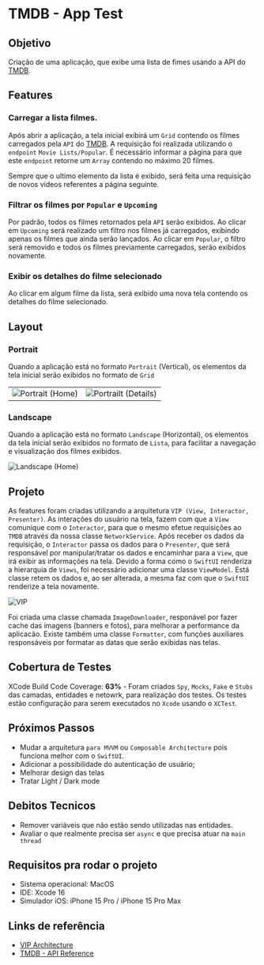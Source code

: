 # TMDB - App Test

## Objetivo
Criação de uma aplicação, que exibe uma lista de fimes usando a API do [TMDB]().

## Features
### Carregar a lista filmes.
Após abrir a aplicação, a tela inicial exibirá um `Grid` contendo os filmes carregados pela `API` do [TMDB](). A requisição foi realizada utilizando o `endpoint` `Movie Lists/Popular`. É necessário informar a página para que este `endpoint` retorne um `Array` contendo no máximo 20 filmes.

Sempre que o ultimo elemento da lista é exibido, será feita uma requisição de novos videos referentes a página seguinte.

### Filtrar os filmes por `Popular` e `Upcoming`
Por padrão, todos os filmes retornados pela `API` serão exibidos. Ao clicar em `Upcoming` será realizado um filtro nos filmes já carregados, exibindo apenas os filmes que ainda serão lançados. Ao clicar em `Popular`, o filtro será removido e todos os filmes previamente carregados, serão exibidos novamente.

### Exibir os detalhes do filme selecionado
Ao clicar em algum filme da lista, será exibido uma nova tela contendo os detalhes do filme selecionado.

## Layout
### Portrait
Quando a aplicação está no formato `Portrait` (Vertical), os elementos da tela inicial serão exibidos no formato de `Grid`

|  |  |
| :--------: | :-------: |
| ![Portrait (Home)](https://github.com/user-attachments/assets/194904e5-988f-4ba2-9f18-b4d49a708361) | ![Portrailt (Details)](https://github.com/user-attachments/assets/a5f44629-df26-4f87-afa9-53c68a730532) |

### Landscape
Quando a aplicação está no formato `Landscape` (Horizontal), os elementos da tela inicial serão exibidos no formato de `Lista`, para facilitar a navegação e visualização dos filmes exibidos.

![Landscape (Home)](https://github.com/user-attachments/assets/6cf2f617-b571-48b1-958b-7006c3491c23)

## Projeto
As features foram criadas utilizando a arquitetura `VIP (View, Interactor, Presenter)`. As interações do usuário na tela, fazem com que a `View` comunique com o `Interactor`, para que o mesmo efetue requisições ao `TMDB` através da nossa classe `NetworkService`. Após receber os dados da requisição, o `Interactor` passa os dados para o `Presenter`, que será responsável por manipular/tratar os dados e encaminhar para a `View`, que irá exibir as informações na tela. Devido a forma como o `SwiftUI` renderiza a hierarquia de `Views`, foi necessário adicionar uma classe `ViewModel`. Está classe retem os dados e, ao ser alterada, a mesma faz com que o `SwiftUI` renderize a tela novamente.

![VIP](https://github.com/user-attachments/assets/5346ea72-16b6-48d1-8872-b1ec79883425)

Foi criada uma classe chamada `ImageDownloader`, responável por fazer cache das imagens (banners e fotos), para melhorar a performance da aplicacão. Existe também uma classe `Formatter`, com funções auxiliares responsáveis por formatar as datas que serão exibidas nas telas.

## Cobertura de Testes
XCode Build Code Coverage: **63%** - Foram criados `Spy`, `Mocks`, `Fake` e `Stubs` das camadas, entidades e netowrk, para realização dos testes. Os testes estão configuração para serem executados no `Xcode` usando o `XCTest`.

## Próximos Passos
- Mudar a arquitetura `para MVVM` ou `Composable Architecture` pois funciona melhor com o `SwiftUI`.
- Adicionar a possibilidade do autenticação de usuário;
- Melhorar design das telas
- Tratar Light / Dark mode

## Debitos Tecnicos
- Remover variáveis que não estão sendo utilizadas nas entidades.
- Avaliar o que realmente precisa ser `async` e que precisa atuar na `main thread`

## Requisitos pra rodar o projeto
- Sistema operacional: MacOS
- IDE: Xcode 16
- Simulador iOS: iPhone 15 Pro / iPhone 15 Pro Max

## Links de referência
- [VIP Architecture](https://medium.com/@aldo.vernando/vip-clean-architecture-in-swiftui-51673a01d24e)
- [TMDB - API Reference](https://developer.themoviedb.org/reference/intro/getting-started)
